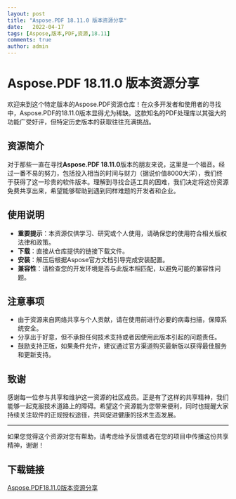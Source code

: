 ```yaml
---
layout: post
title: "Aspose.PDF 18.11.0 版本资源分享"
date:   2022-04-17
tags: [Aspose,版本,PDF,资源,18.11]
comments: true
author: admin
---
```

# Aspose.PDF 18.11.0 版本资源分享

欢迎来到这个特定版本的Aspose.PDF资源仓库！在众多开发者和使用者的寻找中，Aspose.PDF的18.11.0版本显得尤为稀缺。这款知名的PDF处理库以其强大的功能广受好评，但特定历史版本的获取往往充满挑战。

## 资源简介

对于那些一直在寻找**Aspose.PDF 18.11.0**版本的朋友来说，这里是一个福音。经过一番不易的努力，包括投入相当的时间与财力（据说价值8000大洋），我们终于获得了这一珍贵的软件版本。理解到寻找合适工具的困难，我们决定将这份资源免费共享出来，希望能够帮助到遇到同样难题的开发者和企业。

## 使用说明

- **重要提示**：本资源仅供学习、研究或个人使用，请确保您的使用符合相关版权法律和政策。
- **下载**：直接从仓库提供的链接下载文件。
- **安装**：解压后根据Aspose官方文档引导完成安装配置。
- **兼容性**：请检查您的开发环境是否与此版本相匹配，以避免可能的兼容性问题。

## 注意事项

- 由于资源来自网络共享与个人贡献，请在使用前进行必要的病毒扫描，保障系统安全。
- 分享出于好意，但不承担任何技术支持或者因使用此版本引起的问题责任。
- 鼓励支持正版，如果条件允许，建议通过官方渠道购买最新版以获得最佳服务和更新支持。

## 致谢

感谢每一位参与共享和维护这一资源的社区成员。正是有了这样的共享精神，我们能够一起克服技术道路上的障碍。希望这个资源能为您带来便利，同时也提醒大家持续关注软件的正规授权途径，共同促进健康的技术生态发展。

---

如果您觉得这个资源对您有帮助，请考虑给予反馈或者在您的项目中传播这份共享精神，谢谢！

## 下载链接

[Aspose.PDF18.11.0版本资源分享](https://pan.quark.cn/s/67324aed1fd1)